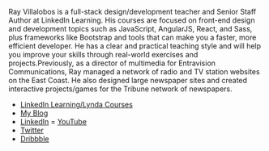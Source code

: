 Ray Villalobos is a full-stack design/development teacher and Senior Staff Author at LinkedIn Learning. His courses are focused on front-end design and development topics such as JavaScript, AngularJS, React, and Sass, plus frameworks like Bootstrap and tools that can make you a faster, more efficient developer. He has a clear and practical teaching style and will help you improve your skills through real-world exercises and projects.Previously, as a director of multimedia for Entravision Communications, Ray managed a network of radio and TV station websites on the East Coast. He also designed large newspaper sites and created interactive projects/games for the Tribune network of newspapers.

- [LinkedIn Learning/Lynda Courses](https://www.linkedin.com/learning/instructors/ray-villalobos)
- [My Blog](https://raybo.org)
- [LinkedIn](https://www.linkedin.com/in/planetoftheweb)
= [YouTube](https://www.youtube.com/planetoftheweb)
- [Twitter](https://twitter.com/planetoftheweb) 
- [Dribbble](https://dribbble.com/planetoftheweb)
